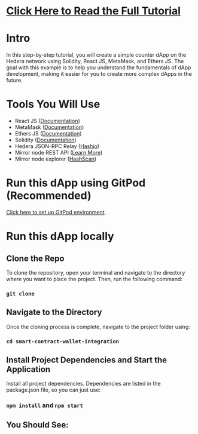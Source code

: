 # [Click Here to Read the Full Tutorial](https://hedera.com/blog/how-to-create-a-smart-contract-app-on-hedera-using-solidity-react-js-metamask-and-ethers-js-a-simple-counter)

# Intro
In this step-by-step tutorial, you will create a simple counter dApp on the Hedera network using Solidity, React JS, MetaMask, and Ethers JS. The goal with this example is to help you understand the fundamentals of dApp development, making it easier for you to create more complex dApps in the future.

# Tools You Will Use
- React JS ([Documentation](https://react.dev/))
- MetaMask ([Documentation](https://docs.metamask.io/wallet/))
- Ethers JS ([Documentation](https://docs.ethers.org/v6/))
- Solidity ([Documentation](https://docs.soliditylang.org/en/v0.8.19/))
- Hedera JSON-RPC Relay ([Hashio](https://swirldslabs.com/hashio/))
- Mirror node REST API ([Learn More](https://hedera.com/blog/how-to-look-up-transaction-history-on-hedera-using-mirror-nodes-back-to-the-basics))
- Mirror node explorer ([HashScan](https://hashscan.io/testnet))


# Run this dApp using GitPod (Recommended)
[Click here to set up GitPod environment](https://gitpod.io#https://github.com/ed-marquez/hedera-example-metamask-counter-dapp).

# Run this dApp locally
## Clone the Repo
To clone the repository, open your terminal and navigate to the directory where you want to place the project. Then, run the following command:
### `git clone `

## Navigate to the Directory
Once the cloning process is complete, navigate to the project folder using:
### `cd smart-contract-wallet-integration`

## Install Project Dependencies and Start the Application
Install all project dependencies. Dependencies are listed in the package.json file, so you can just use:
### `npm install` and `npm start`

## You Should See:
